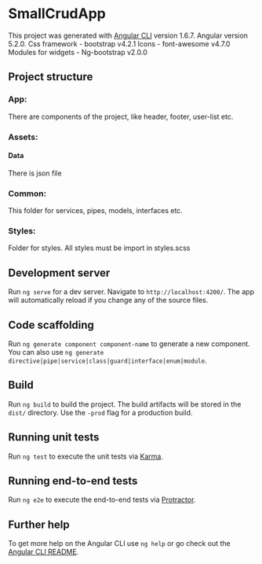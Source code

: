 # SmallCrudApp

This project was generated with [Angular CLI](https://github.com/angular/angular-cli) version 1.6.7.
Angular version 5.2.0.
Css framework - bootstrap v4.2.1
Icons - font-awesome v4.7.0
Modules for widgets  - Ng-bootstrap v2.0.0

## Project structure
### App:
  There are components of the project, like header, footer, user-list etc.

### Assets:
#### Data
  There is json file

### Common:
  This folder for services, pipes, models, interfaces etc.

### Styles:
  Folder for styles. All styles must be import in styles.scss

## Development server

Run `ng serve` for a dev server. Navigate to `http://localhost:4200/`. The app will automatically reload if you change any of the source files.

## Code scaffolding

Run `ng generate component component-name` to generate a new component. You can also use `ng generate directive|pipe|service|class|guard|interface|enum|module`.

## Build

Run `ng build` to build the project. The build artifacts will be stored in the `dist/` directory. Use the `-prod` flag for a production build.

## Running unit tests

Run `ng test` to execute the unit tests via [Karma](https://karma-runner.github.io).

## Running end-to-end tests

Run `ng e2e` to execute the end-to-end tests via [Protractor](http://www.protractortest.org/).

## Further help

To get more help on the Angular CLI use `ng help` or go check out the [Angular CLI README](https://github.com/angular/angular-cli/blob/master/README.md).
